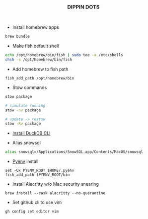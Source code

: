 <h3 align="center">DIPPIN DOTS</h3>

<br>

* Install homebrew apps
```bash
brew bundle
```

* Make fish default shell
```bash
echo /opt/homebrew/bin/fish | sudo tee -a /etc/shells
chsh -s /opt/homebrew/bin/fish
```

* Add homebrew to fish path
```fish
fish_add_path /opt/homebrew/bin
```

* Stow commands
```bash
stow package

# simulate running
stow -nv package

# update -> restow
stow -Rv package
```

* [Install DuckDB CLI](https://duckdb.org/docs/installation/)

* Alias snowsql
```bash
alias snowsql=/Applications/SnowSQL.app/Contents/MacOS/snowsql
```

* [Pyenv](https://github.com/pyenv/pyenv) install
```fish
set -Ux PYENV_ROOT $HOME/.pyenv
fish_add_path $PYENV_ROOT/bin
```

* Install Alacritty w/o Mac security snearing
```
brew install --cask alacritty --no-quarantine
```

* Set github cli to use vim
```
gh config set editor vim
```

